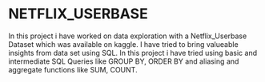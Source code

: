 # NETFLIX_USERBASE
In this project i have worked on data exploration with a  Netflix_Userbase Dataset which was available on kaggle. I have tried to bring valueable insights from data set using SQL. In this project i have tried using basic and intermediate SQL Queries like GROUP BY, ORDER BY and aliasing and aggregate functions like SUM, COUNT.
